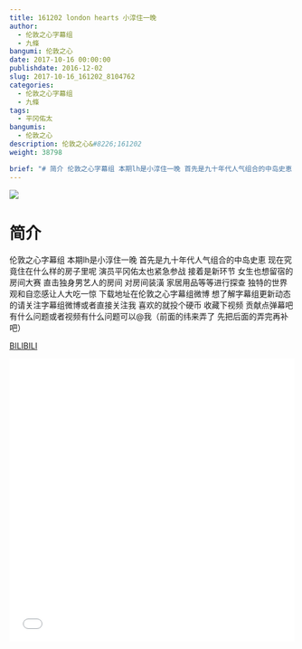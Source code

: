 ```yaml
---
title: 161202 london hearts 小淳住一晚
author: 
  - 伦敦之心字幕组
  - 九條
bangumi: 伦敦之心
date: 2017-10-16 00:00:00
publishdate: 2016-12-02
slug: 2017-10-16_161202_8104762
categories: 
  - 伦敦之心字幕组
  - 九條
tags: 
  - 平冈佑太
bangumis: 
  - 伦敦之心
description: 伦敦之心&#8226;161202
weight: 38798

brief: "# 简介 伦敦之心字幕组 本期lh是小淳住一晚 首先是九十年代人气组合的中岛史恵 现在究竟住在什么样的房子里呢 演员平冈佑太也紧急参战 接着是新环节 女生也想留宿的房间大赛 直击独身男艺人的房间 对房间装潢 家居用品等等进行探查 独特的世界观和自恋感让人大吃一惊 下载地址在伦敦之心字幕组微博 想了解字幕组更新动态的请关注字幕组微博或者直接关注我 喜欢的就投个硬币 收藏下视频 贡献点弹幕吧 有什么问题或者视频有什么问题可以@我（前面的纬来弄了 先把后面的弄完再补吧）"
---
```


![](https://i.imgur.com/AF2Eiue.jpg)

# 简介  
伦敦之心字幕组 本期lh是小淳住一晚 首先是九十年代人气组合的中岛史恵 现在究竟住在什么样的房子里呢 演员平冈佑太也紧急参战 接着是新环节 女生也想留宿的房间大赛 直击独身男艺人的房间 对房间装潢 家居用品等等进行探查 独特的世界观和自恋感让人大吃一惊 
下载地址在伦敦之心字幕组微博 想了解字幕组更新动态的请关注字幕组微博或者直接关注我 喜欢的就投个硬币 收藏下视频 贡献点弹幕吧 有什么问题或者视频有什么问题可以@我（前面的纬来弄了 先把后面的弄完再补吧）

  [BILIBILI](https://www.bilibili.com/video/av8104762/)


<div class="vcontainer">  <iframe class='video' src="//www.bilibili.com/blackboard/player.html?aid=8104762" width="100%" height="500" frameborder="0" allowfullscreen="allowfullscreen"></iframe></div>
